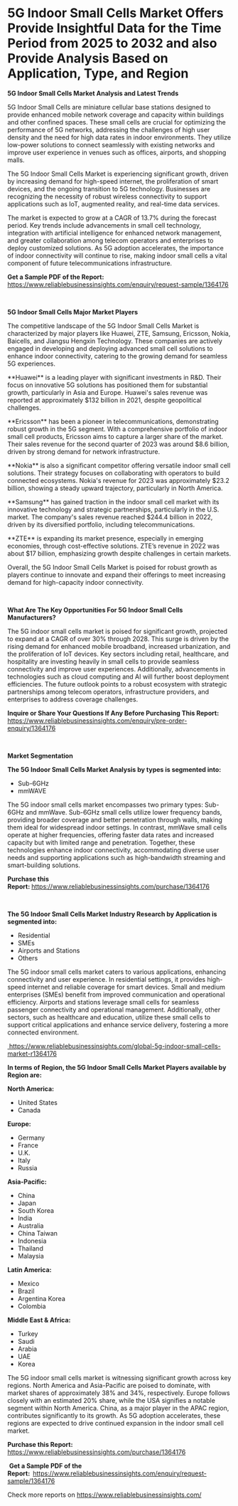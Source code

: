 <p><h1>5G Indoor Small Cells Market Offers Provide Insightful Data for the Time Period from 2025 to 2032 and also Provide Analysis Based on Application, Type, and Region</h1></p><p><strong>5G Indoor Small Cells Market Analysis and Latest Trends</strong></p>
<p><p>5G Indoor Small Cells are miniature cellular base stations designed to provide enhanced mobile network coverage and capacity within buildings and other confined spaces. These small cells are crucial for optimizing the performance of 5G networks, addressing the challenges of high user density and the need for high data rates in indoor environments. They utilize low-power solutions to connect seamlessly with existing networks and improve user experience in venues such as offices, airports, and shopping malls.</p><p>The 5G Indoor Small Cells Market is experiencing significant growth, driven by increasing demand for high-speed internet, the proliferation of smart devices, and the ongoing transition to 5G technology. Businesses are recognizing the necessity of robust wireless connectivity to support applications such as IoT, augmented reality, and real-time data services. </p><p>The market is expected to grow at a CAGR of 13.7% during the forecast period. Key trends include advancements in small cell technology, integration with artificial intelligence for enhanced network management, and greater collaboration among telecom operators and enterprises to deploy customized solutions. As 5G adoption accelerates, the importance of indoor connectivity will continue to rise, making indoor small cells a vital component of future telecommunications infrastructure.</p></p>
<p><strong>Get a Sample PDF of the Report:&nbsp;</strong> <a href="https://www.reliablebusinessinsights.com/enquiry/request-sample/1364176?utm_campaign=2214&utm_medium=2&utm_source=Github&utm_content=ia&utm_term=13022025&utm_id=5g-indoor-small-cells">https://www.reliablebusinessinsights.com/enquiry/request-sample/1364176</a></p>
<p>&nbsp;</p>
<p><strong>5G Indoor Small Cells Major Market Players</strong></p>
<p><p>The competitive landscape of the 5G Indoor Small Cells Market is characterized by major players like Huawei, ZTE, Samsung, Ericsson, Nokia, Baicells, and Jiangsu Hengxin Technology. These companies are actively engaged in developing and deploying advanced small cell solutions to enhance indoor connectivity, catering to the growing demand for seamless 5G experiences.</p><p>**Huawei** is a leading player with significant investments in R&D. Their focus on innovative 5G solutions has positioned them for substantial growth, particularly in Asia and Europe. Huawei's sales revenue was reported at approximately $132 billion in 2021, despite geopolitical challenges.</p><p>**Ericsson** has been a pioneer in telecommunications, demonstrating robust growth in the 5G segment. With a comprehensive portfolio of indoor small cell products, Ericsson aims to capture a larger share of the market. Their sales revenue for the second quarter of 2023 was around $8.6 billion, driven by strong demand for network infrastructure.</p><p>**Nokia** is also a significant competitor offering versatile indoor small cell solutions. Their strategy focuses on collaborating with operators to build connected ecosystems. Nokia's revenue for 2023 was approximately $23.2 billion, showing a steady upward trajectory, particularly in North America.</p><p>**Samsung** has gained traction in the indoor small cell market with its innovative technology and strategic partnerships, particularly in the U.S. market. The company's sales revenue reached $244.4 billion in 2022, driven by its diversified portfolio, including telecommunications.</p><p>**ZTE** is expanding its market presence, especially in emerging economies, through cost-effective solutions. ZTE’s revenue in 2022 was about $17 billion, emphasizing growth despite challenges in certain markets.</p><p>Overall, the 5G Indoor Small Cells Market is poised for robust growth as players continue to innovate and expand their offerings to meet increasing demand for high-capacity indoor connectivity.</p></p>
<p>&nbsp;</p>
<p><strong>What Are The Key Opportunities For 5G Indoor Small Cells Manufacturers?</strong></p>
<p><p>The 5G indoor small cells market is poised for significant growth, projected to expand at a CAGR of over 30% through 2028. This surge is driven by the rising demand for enhanced mobile broadband, increased urbanization, and the proliferation of IoT devices. Key sectors including retail, healthcare, and hospitality are investing heavily in small cells to provide seamless connectivity and improve user experiences. Additionally, advancements in technologies such as cloud computing and AI will further boost deployment efficiencies. The future outlook points to a robust ecosystem with strategic partnerships among telecom operators, infrastructure providers, and enterprises to address coverage challenges.</p></p>
<p><strong>Inquire or Share Your Questions If Any Before Purchasing This Report:</strong> <a href="https://www.reliablebusinessinsights.com/enquiry/pre-order-enquiry/1364176?utm_campaign=2214&utm_medium=2&utm_source=Github&utm_content=ia&utm_term=13022025&utm_id=5g-indoor-small-cells">https://www.reliablebusinessinsights.com/enquiry/pre-order-enquiry/1364176</a></p>
<p>&nbsp;</p>
<p><strong>Market Segmentation</strong></p>
<p><strong>The 5G Indoor Small Cells Market Analysis by types is segmented into:</strong></p>
<p><ul><li>Sub-6GHz</li><li>mmWAVE</li></ul></p>
<p><p>The 5G indoor small cells market encompasses two primary types: Sub-6GHz and mmWave. Sub-6GHz small cells utilize lower frequency bands, providing broader coverage and better penetration through walls, making them ideal for widespread indoor settings. In contrast, mmWave small cells operate at higher frequencies, offering faster data rates and increased capacity but with limited range and penetration. Together, these technologies enhance indoor connectivity, accommodating diverse user needs and supporting applications such as high-bandwidth streaming and smart-building solutions.</p></p>
<p><strong>Purchase this Report:&nbsp;</strong><a href="https://www.reliablebusinessinsights.com/purchase/1364176?utm_campaign=2214&utm_medium=2&utm_source=Github&utm_content=ia&utm_term=13022025&utm_id=5g-indoor-small-cells">https://www.reliablebusinessinsights.com/purchase/1364176</a></p>
<p>&nbsp;</p>
<p><strong>The 5G Indoor Small Cells Market Industry Research by Application is segmented into:</strong></p>
<p><ul><li>Residential</li><li>SMEs</li><li>Airports and Stations</li><li>Others</li></ul></p>
<p><p>The 5G indoor small cells market caters to various applications, enhancing connectivity and user experience. In residential settings, it provides high-speed internet and reliable coverage for smart devices. Small and medium enterprises (SMEs) benefit from improved communication and operational efficiency. Airports and stations leverage small cells for seamless passenger connectivity and operational management. Additionally, other sectors, such as healthcare and education, utilize these small cells to support critical applications and enhance service delivery, fostering a more connected environment.</p></p>
<p><a href="https://www.reliablebusinessinsights.com/global-5g-indoor-small-cells-market-r1364176?utm_campaign=2214&utm_medium=2&utm_source=Github&utm_content=ia&utm_term=13022025&utm_id=5g-indoor-small-cells">&nbsp;https://www.reliablebusinessinsights.com/global-5g-indoor-small-cells-market-r1364176</a></p>
<p><strong>In terms of Region, the 5G Indoor Small Cells Market Players available by Region are:</strong></p>
<p>
    <p> <strong> North America: </strong>
        <ul>
            <li>United States</li>
            <li>Canada</li>
        </ul>
        </p> 
    <p> <strong> Europe: </strong>
        <ul>
            <li>Germany</li>
            <li>France</li>
            <li>U.K.</li>
            <li>Italy</li>
            <li>Russia</li>
        </ul>
        </p> 
    <p> <strong> Asia-Pacific: </strong>
        <ul>
            <li>China</li>
            <li>Japan</li>
            <li>South Korea</li>
            <li>India</li>
            <li>Australia</li>
            <li>China Taiwan</li>
            <li>Indonesia</li>
            <li>Thailand</li>
            <li>Malaysia</li>
        </ul>
        </p> 
    <p> <strong> Latin America: </strong>
        <ul>
            <li>Mexico</li>
            <li>Brazil</li>
            <li>Argentina Korea</li>
            <li>Colombia</li>
        </ul>
        </p> 
    <p> <strong> Middle East & Africa: </strong>
        <ul>
            <li>Turkey</li>
            <li>Saudi</li>
            <li>Arabia</li>
            <li>UAE</li>
            <li>Korea</li>
        </ul>
    </p>
    </p>
<p><p>The 5G indoor small cells market is witnessing significant growth across key regions. North America and Asia-Pacific are poised to dominate, with market shares of approximately 38% and 34%, respectively. Europe follows closely with an estimated 20% share, while the USA signifies a notable segment within North America. China, as a major player in the APAC region, contributes significantly to its growth. As 5G adoption accelerates, these regions are expected to drive continued expansion in the indoor small cell market.</p></p>
<p><strong>Purchase this Report: </strong><a href="https://www.reliablebusinessinsights.com/purchase/1364176?utm_campaign=2214&utm_medium=2&utm_source=Github&utm_content=ia&utm_term=13022025&utm_id=5g-indoor-small-cells">https://www.reliablebusinessinsights.com/purchase/1364176</a></p>
<p>&nbsp;<strong>Get a Sample PDF of the Report:&nbsp;&nbsp;</strong><a href="https://www.reliablebusinessinsights.com/enquiry/request-sample/1364176?utm_campaign=2214&utm_medium=2&utm_source=Github&utm_content=ia&utm_term=13022025&utm_id=5g-indoor-small-cells">https://www.reliablebusinessinsights.com/enquiry/request-sample/1364176</a></p>
<p><strong></strong></p>
<p>Check more reports on <a href="https://www.reliablebusinessinsights.com/?utm_campaign=2214&utm_medium=2&utm_source=Github&utm_content=ia&utm_term=13022025&utm_id=5g-indoor-small-cells">https://www.reliablebusinessinsights.com/</a></p>